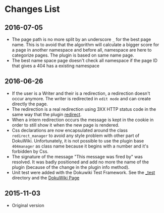 # Changes List


## 2016-07-05
  * The page path is no more split by an underscore `_` for the best page name. This is to avoid that the algorithm will calculate a bigger score for a page in another namespace and before all, namespace are here to categorize pages. The plugin is based on same name page.
  * The best name space page doesn't check all namespace if the page ID that gives a 404 has a existing namespace

## 2016-06-26
  * If the user is a Writer and their is a redirection, a redirection doesn't occur anymore. The writer is redirected in `edit mode` and can create directly the page.
  * The redirection is a real redirection using 3XX HTTP status code in the same way that the plugin [redirect](https://www.dokuwiki.org/plugin:redirect).
  * When a intern redirection occurs the message is kept in the cookie in order to still show it when the new page is rendered.
  * Css declarations are now encapsulated around the class `redirect_manager` to avoid any style problem with other part of DokuWiki. Unfortunately, it is not possible to use the plugin base `404manager` as class name because it begins with a number and it's forbidden by Css.
  * The signature of the message "This message was fired by" was resolved. It was badly positioned and add no more the name of the plugin (because of the change in the plugin info method).
  * Unit test were added with the Dokuwiki Test Framework. See the [_test](_test) directory and the [DokuWiki Page](https://www.dokuwiki.org/devel:unittesting)


## 2015-11-03
  * Original version

